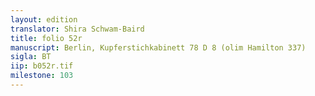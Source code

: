 ```yaml
---
layout: edition
translator: Shira Schwam-Baird
title: folio 52r
manuscript: Berlin, Kupferstichkabinett 78 D 8 (olim Hamilton 337)
sigla: BT
iip: b052r.tif
milestone: 103
---
```


